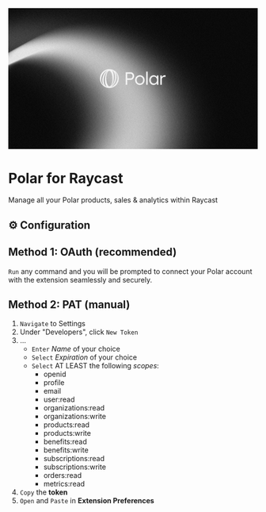 <img src="./assets/Polar.jpg" />

<br />

# Polar for Raycast

Manage all your Polar products, sales & analytics within Raycast

## ⚙️ Configuration

## Method 1: OAuth (recommended)

`Run` any command and you will be prompted to connect your Polar account with the extension seamlessly and securely.

## Method 2: PAT (manual)

1. `Navigate` to Settings
2. Under "Developers", click `New Token`
3. ...
    - `Enter` _Name_ of your choice
    - `Select` _Expiration_ of your choice
    - `Select` AT LEAST the following _scopes_:
        * openid
        * profile
        * email
        * user:read
        * organizations:read
        * organizations:write
        * products:read
        * products:write
        * benefits:read
        * benefits:write
        * subscriptions:read
        * subscriptions:write
        * orders:read
        * metrics:read
4. `Copy` the **token**
5. `Open` and `Paste` in **Extension Preferences**